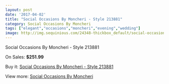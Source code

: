 ```yaml
---
layout: post
date: '2017-04-02'
title: "Social Occasions By Moncheri - Style 213881"
category: Social Occasions By Moncheri
tags: ["elegant","occasions","moncheri","evening","wedding"]
image: http://img.sequinious.com/24348-thickbox_default/social-occasions-by-moncheri-style-213881.jpg
---
```

Social Occasions By Moncheri - Style 213881

On Sales: **$251.99**
<a href="https://www.sequinious.com/social-occasions-by-moncheri/9744-social-occasions-by-moncheri-style-213881.html"><amp-img layout="responsive" width="600" height="600" src="//img.sequinious.com/24348-thickbox_default/social-occasions-by-moncheri-style-213881.jpg" alt="Social Occasions By Moncheri - Style 213881 0" /></a>
<a href="https://www.sequinious.com/social-occasions-by-moncheri/9744-social-occasions-by-moncheri-style-213881.html"><amp-img layout="responsive" width="600" height="600" src="//img.sequinious.com/24349-thickbox_default/social-occasions-by-moncheri-style-213881.jpg" alt="Social Occasions By Moncheri - Style 213881 1" /></a>

Buy it: [Social Occasions By Moncheri - Style 213881](https://www.sequinious.com/social-occasions-by-moncheri/9744-social-occasions-by-moncheri-style-213881.html "Social Occasions By Moncheri - Style 213881")

View more: [Social Occasions By Moncheri](https://www.sequinious.com/76-social-occasions-by-moncheri "Social Occasions By Moncheri")